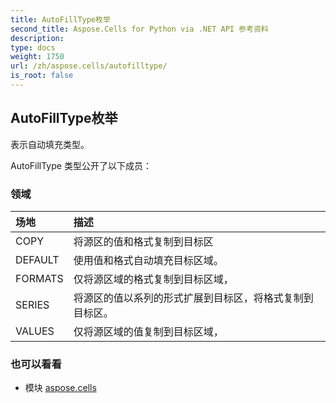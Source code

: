 ```yaml
---
title: AutoFillType枚举
second_title: Aspose.Cells for Python via .NET API 参考资料
description:
type: docs
weight: 1750
url: /zh/aspose.cells/autofilltype/
is_root: false
---
```

## AutoFillType枚举
表示自动填充类型。



AutoFillType 类型公开了以下成员：

### 领域
|场地|描述|
| :- | :- |
| COPY |将源区的值和格式复制到目标区|
| DEFAULT |使用值和格式自动填充目标区域。|
| FORMATS |仅将源区域的格式复制到目标区域，|
| SERIES |将源区的值以系列的形式扩展到目标区，将格式复制到目标区。|
| VALUES |仅将源区域的值复制到目标区域，|



### 也可以看看
* 模块 [aspose.cells](..)
